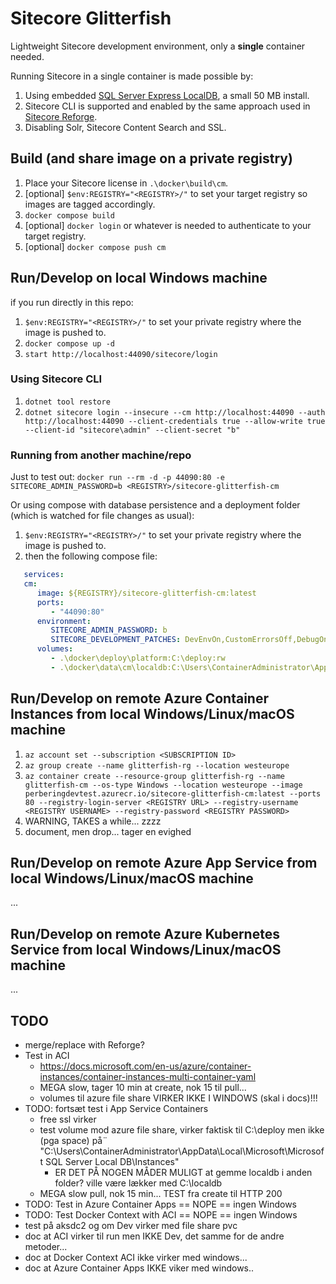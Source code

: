 # Sitecore Glitterfish

Lightweight Sitecore development environment, only a **single** container needed.

Running Sitecore in a single container is made possible by:

1. Using embedded [SQL Server Express LocalDB](https://docs.microsoft.com/en-us/sql/database-engine/configure-windows/sql-server-express-localdb?view=sql-server-ver15), a small 50 MB install.
1. Sitecore CLI is supported and enabled by the same approach used in [Sitecore Reforge](https://github.com/pbering/sitecore-reforge).
1. Disabling Solr, Sitecore Content Search and SSL.

## Build (and share image on a private registry)

1. Place your Sitecore license in `.\docker\build\cm`.
1. [optional] `$env:REGISTRY="<REGISTRY>/"` to set your target registry so images are tagged accordingly.
1. `docker compose build`
1. [optional] `docker login` or whatever is needed to authenticate to your target registry.
1. [optional] `docker compose push cm`

## Run/Develop on local Windows machine

if you run directly in this repo:

1. `$env:REGISTRY="<REGISTRY>/"` to set your private registry where the image is pushed to.
1. `docker compose up -d`
1. `start http://localhost:44090/sitecore/login`

### Using Sitecore CLI

1. `dotnet tool restore`
1. `dotnet sitecore login --insecure --cm http://localhost:44090 --auth http://localhost:44090 --client-credentials true --allow-write true --client-id "sitecore\admin" --client-secret "b"`

### Running from another machine/repo

Just to test out: `docker run --rm -d -p 44090:80 -e SITECORE_ADMIN_PASSWORD=b <REGISTRY>/sitecore-glitterfish-cm`

Or using compose with database persistence and a deployment folder (which is watched for file changes as usual):

1. `$env:REGISTRY="<REGISTRY>/"` to set your private registry where the image is pushed to.
1. then the following compose file:

```yml
   services:
   cm:
      image: ${REGISTRY}/sitecore-glitterfish-cm:latest
      ports:
         - "44090:80"
      environment:
         SITECORE_ADMIN_PASSWORD: b
         SITECORE_DEVELOPMENT_PATCHES: DevEnvOn,CustomErrorsOff,DebugOn,RobotDetectionOff
      volumes:
         - .\docker\deploy\platform:C:\deploy:rw
         - .\docker\data\cm\localdb:C:\Users\ContainerAdministrator\AppData\Local\Microsoft\Microsoft SQL Server Local DB\Instances:rw
```

## Run/Develop on remote Azure Container Instances from local Windows/Linux/macOS machine

1. `az account set --subscription <SUBSCRIPTION ID>`
1. `az group create --name glitterfish-rg --location westeurope`
1. `az container create --resource-group glitterfish-rg --name glitterfish-cm --os-type Windows --location westeurope --image perberingdevtest.azurecr.io/sitecore-glitterfish-cm:latest --ports 80 --registry-login-server <REGISTRY URL> --registry-username <REGISTRY USERNAME> --registry-password <REGISTRY PASSWORD>`
1. WARNING, TAKES a while... zzzz
1. document, men drop... tager en evighed

## Run/Develop on remote Azure App Service from local Windows/Linux/macOS machine

...

## Run/Develop on remote Azure Kubernetes Service from local Windows/Linux/macOS machine

...

## TODO

- merge/replace with Reforge?
- Test in ACI
  - <https://docs.microsoft.com/en-us/azure/container-instances/container-instances-multi-container-yaml>
  - MEGA slow, tager 10 min at create, nok 15 til pull...
  - volumes til azure file share VIRKER IKKE I WINDOWS (skal i docs)!!!
- TODO: fortsæt test i App Service Containers
  - free ssl virker
  - test volume mod azure file share, virker faktisk til C:\deploy men ikke (pga space) på¨ "C:\Users\ContainerAdministrator\AppData\Local\Microsoft\Microsoft SQL Server Local DB\Instances"
    - ER DET PÅ NOGEN MÅDER MULIGT at gemme localdb i anden folder? ville være lækker med C:\localdb
  - MEGA slow pull, nok 15 min... TEST fra create til HTTP 200
- TODO: Test in Azure Container Apps == NOPE == ingen Windows
- TODO: Test Docker Context with ACI == NOPE == ingen Windows
- test på aksdc2 og om Dev virker med file share pvc
- doc at ACI virker til run men IKKE Dev, det samme for de andre metoder...
- doc at Docker Context ACI ikke virker med windows...
- doc at Azure Container Apps IKKE viker med windows..
